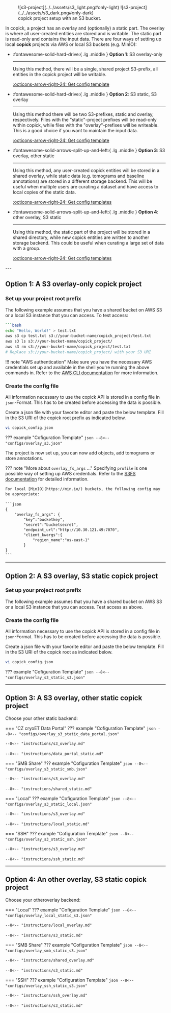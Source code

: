 <figure markdown="span">
  ![s3-project](../../assets/s3_light.png#only-light)
  ![s3-project](../../assets/s3_dark.png#only-dark)
  <figcaption>copick project setup with an S3 bucket.</figcaption>
</figure>

In copick, a project has an overlay and (optionally) a static part. The overlay is where all user-created entities are stored and is writable. The static part is read-only and contains the input data. There are four ways of setting up local **copick** projects via AWS or local S3 buckets (e.g. MinIO):

<div class="grid cards" markdown>

-   :fontawesome-solid-hard-drive:{ .lg .middle }   __Option 1__: S3 overlay-only

    ---

    Using this method, there will be a single, shared project S3-prefix, all entities in the copick project
    will be writable.

    [:octicons-arrow-right-24: Get config template](#option-1-a-s3-overlay-only-copick-project)


-   :fontawesome-solid-hard-drive:{ .lg .middle }   __Option 2__: S3 static, S3 overlay

    ---

    Using this method there will be two S3-prefixes, static and overlay, respectively. Files
    with the "static"-project prefixes will be read-only within copick, while files with the "overlay"-prefixes will be
    writeable. This is a good choice if you want to maintain the input data.

    [:octicons-arrow-right-24: Get config template](#option-2-a-s3-overlay-s3-static-copick-project)

-   :fontawesome-solid-arrows-split-up-and-left:{ .lg .middle } __Option 3__: S3 overlay, other static

    ---

    Using this method, any user-created copick entities will be stored in a shared overlay, while static data (e.g.
    tomograms and baseline annotations) are stored in a different storage backend. This will be useful when multiple
    users are curating a dataset and have access to local copies of the static data.

    [:octicons-arrow-right-24: Get config templates](#option-3-a-s3-overlay-other-static-copick-project)

-   :fontawesome-solid-arrows-split-up-and-left:{ .lg .middle } __Option 4__: other overlay, S3 static

    ---

    Using this method, the static part of the project will be stored in a shared directory, while new copick entities
    are written to another storage backend. This could be useful when curating a large set of data with a group.

    [:octicons-arrow-right-24: Get config templates](#option-4-an-other-overlay-s3-static-copick-project)
</div>
---

## Option 1: A S3 overlay-only copick project

### Set up your project root prefix

The following example assumes that you have a shared bucket on AWS S3 or a local S3 instance that you can access. To test
access:

```bash
```bash
echo "Hello, World!" > test.txt
aws s3 cp test.txt s3://your-bucket-name/copick_project/test.txt
aws s3 ls s3://your-bucket-name/copick_project/
aws s3 rm s3://your-bucket-name/copick_project/test.txt
# Replace s3://your-bucket-name/copick_project/ with your S3 URI
```

!!! note "AWS authentication"
    Make sure you have the necessary AWS credentials set up and available in the shell you're running the above
    commands in. Refer to the [AWS CLI documentation](https://docs.aws.amazon.com/cli/latest/userguide/getting-started-quickstart.html)
    for more information.

### Create the config file

All information necessary to use the copick API is stored in a config file in `json`-Format. This has to be created
before accessing the data is possible.


Create a json file with your favorite editor and paste the below template. Fill in the S3 URI of the copick
root prefix as indicated below.

```bash
vi copick_config.json
```

??? example "Cofiguration Template"
    ```json
    --8<-- "configs/overlay_s3.json"
    ```

The project is now set up, you can now add objects, add tomograms or store annotations.

??? note "More about `overlay_fs_args` ..."
    Specifying `profile` is one possible way of setting up AWS credentials. Refer to the [S3FS documentation](https://s3fs.readthedocs.io/en/latest/api.html#s3fs.core.S3FileSystem)
    for detailed information.

    For local [MinIO](https://min.io/) buckets, the following config may be appropriate:

    ```json
    {
        "overlay_fs_args": {
            "key":"bucketkey",
            "secret":"bucketsecret",
            "endpoint_url":"http://10.30.121.49:7070",
            "client_kwargs":{
                "region_name":"us-east-1"
            }
    }
    ```

---

## Option 2: A S3 overlay, S3 static copick project

### Set up your project root prefix

The following example assumes that you have a shared bucket on AWS S3 or a local S3 instance that you can access. Test
access as above.

### Create the config file

All information necessary to use the copick API is stored in a config file in `json`-Format. This has to be created
before accessing the data is possible.


Create a json file with your favorite editor and paste the below template. Fill in the S3 URI of the copick
root as indicated below.

```bash
vi copick_config.json
```

??? example "Cofiguration Template"
    ```json
    --8<-- "configs/overlay_s3_static_s3.json"
    ```

---

## Option 3: A S3 overlay, other static copick project

Choose your other static backend:

=== "CZ cryoET Data Portal"
    ??? example "Cofiguration Template"
        ```json
        --8<-- "configs/overlay_s3_static_data_portal.json"
        ```

    --8<-- "instructions/s3_overlay.md"

    --8<-- "instructions/data_portal_static.md"


=== "SMB Share"
    ??? example "Cofiguration Template"
        ```json
        --8<-- "configs/overlay_s3_static_smb.json"
        ```

    --8<-- "instructions/s3_overlay.md"

    --8<-- "instructions/shared_static.md"

=== "Local"
    ??? example "Cofiguration Template"
        ```json
        --8<-- "configs/overlay_s3_static_local.json"
        ```

    --8<-- "instructions/s3_overlay.md"

    --8<-- "instructions/local_static.md"

=== "SSH"
    ??? example "Cofiguration Template"
        ```json
        --8<-- "configs/overlay_s3_static_ssh.json"
        ```

    --8<-- "instructions/s3_overlay.md"

    --8<-- "instructions/ssh_static.md"

---

## Option 4: An other overlay, S3 static copick project

Choose your otheroverlay backend:

=== "Local"
    ??? example "Cofiguration Template"
        ```json
        --8<-- "configs/overlay_local_static_s3.json"
        ```

    --8<-- "instructions/local_overlay.md"

    --8<-- "instructions/s3_static.md"

=== "SMB Share"
    ??? example "Cofiguration Template"
        ```json
        --8<-- "configs/overlay_smb_static_s3.json"
        ```

    --8<-- "instructions/shared_overlay.md"

    --8<-- "instructions/s3_static.md"

=== "SSH"
    ??? example "Cofiguration Template"
        ```json
        --8<-- "configs/overlay_ssh_static_s3.json"
        ```

    --8<-- "instructions/ssh_overlay.md"

    --8<-- "instructions/s3_static.md"
